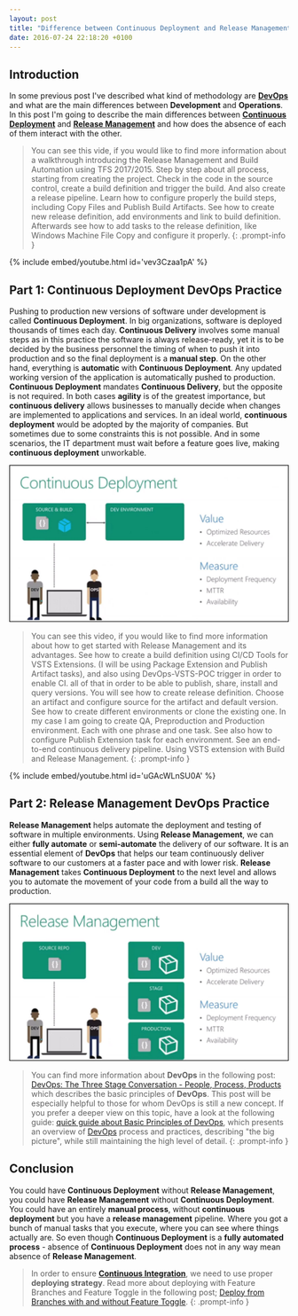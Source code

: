 ```yaml
---
layout: post
title: "Difference between Continuous Deployment and Release Management"
date: 2016-07-24 22:18:20 +0100
---
```


## Introduction 

In some previous post I've described what kind of methodology are **[DevOps](https://mohamedradwan-devops.github.io/posts/devops-framework-and-practices/)** and what are the main differences between **Development** and **Operations**. In this post I'm going to describe the main differences between **[Continuous Deployment](https://msdn.microsoft.com/en-us/library/ee308011(v=vs.100).aspx)** and **[Release Management](https://www.visualstudio.com/en-us/docs/release/getting-started/understand-rm)** and how does the absence of each of them interact with the other.

>You can see this vide, if you would like to find more information about a walkthrough introducing the Release Management and Build Automation using TFS 2017/2015. Step by step about all process, starting from creating the project. Check in the code in the source control, create a build definition and trigger the build. And also create a release pipeline. Learn how to configure properly the build steps, including Copy Files and Publish Build Artifacts. See how to create new release definition, add environments and link to build definition. Afterwards see how to add tasks to the release definition, like Windows Machine File Copy and configure it properly.
{: .prompt-info }

{% include embed/youtube.html id='vev3Czaa1pA' %}

## Part 1: Continuous Deployment DevOps Practice 

Pushing to production new versions of software under development is called **Continuous Deployment**. In big organizations, software is deployed thousands of times each day. **Continuous Delivery** involves some manual steps as in this practice the software is always release-ready, yet it is to be decided by the business personnel the timing of when to push it into production and so the final deployment is a **manual step**. On the other hand, everything is **automatic** with **Continuous Deployment**. Any updated working version of the application is automatically pushed to production. **Continuous Deployment** mandates **Continuous Delivery**, but the opposite is not required. In both cases **agility** is of the greatest importance, but **continuous delivery** allows businesses to manually decide when changes are implemented to applications and services. In an ideal world, **continuous deployment** would be adopted by the majority of companies. But sometimes due to some constraints this is not possible. And in some scenarios, the IT department must wait before a feature goes live, making **continuous deployment** unworkable.

![1-Continuous Deployment DevOps Practice](/assets/images/2016/07/1-Continuous-Deployment-DevOps-Practice.jpg "1-Continuous Deployment DevOps Practice")

>You can see this video, if you would like to find more information about how to get started with Release Management and its advantages. See how to create a build definition using CI/CD Tools for VSTS Extensions. (I will be using Package Extension and Publish Artifact tasks), and also using DevOps-VSTS-POC trigger in order to enable CI. all of that in order to be able to publish, share, install and query versions. You will see how to create release definition. Choose an artifact and configure source for the artifact and default version. See how to create different environments or clone the existing one. In my case I am going to create QA, Preproduction and Production environment. Each with one phrase and one task. See also how to configure Publish Extension task for each environment. See an end-to-end continuous delivery pipeline. Using VSTS extension with Build and Release Management.
{: .prompt-info }

{% include embed/youtube.html id='uGAcWLnSU0A' %}

## Part 2: Release Management DevOps Practice 

**Release Management** helps automate the deployment and testing of software in multiple environments. Using **Release Management**, we can either **fully automate** or **semi-automate** the delivery of our software. It is an essential element of **DevOps** that helps our team continuously deliver software to our customers at a faster pace and with lower risk. **Release Management** takes **Continuous Deployment** to the next level and allows you to automate the movement of your code from a build all the way to production.

![2-Release Management DevOps Practice](/assets/images/2016/07/2-Release-Management-DevOps-Practice.jpg "2-Release Management DevOps Practice")

>You can find more information about **DevOps** in the following post: [DevOps: The Three Stage Conversation - People, Process, Products](https://mohamedradwan-devops.github.io/posts/devops-the-three-stage-conversation-people-process-products/) which describes the basic principles of **DevOps**. This post will be especially helpful to those for whom DevOps is still a new concept. If you prefer a deeper view on this topic, have a look at the following guide: [quick guide about Basic Principles of DevOps](https://mohamedradwan-devops.github.io/posts/published-a-quick-guide-about-basic-principles-of-devops/), which presents an overview of [DevOps](https://www.visualstudio.com/vs/devops/) process and practices, describing "the big picture", while still maintaining the high level of detail.
{: .prompt-info }

## Conclusion

You could have **Continuous Deployment** without **Release Management**, you could have **Release Management** without **Continuous Deployment**. You could have an entirely **manual process**, without **continuous deployment** but you have a **release management** pipeline. Where you got a bunch of manual tasks that you execute, where you can see where things actually are. So even though **Continuous Deployment** is a **fully automated process** - absence of **Continuous Deployment** does not in any way mean absence of **Release Management**.

>In order to ensure [**Continuous Integration**](https://www.visualstudio.com/team-services/continuous-integration/), we need to use proper **deploying strategy**. Read more about deploying with Feature Branches and Feature Toggle in the following post; [Deploy from Branches with and without Feature Toggle](https://mohamedradwan-devops.github.io/posts/promoting-your-application-deployment-to-different-environments-from-branches-with-and-without-feature-toggle/).
{: .prompt-info }
